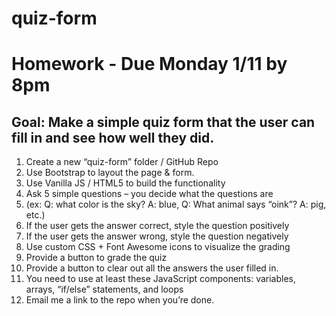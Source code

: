 # quiz-form

# Homework - Due Monday 1/11 by 8pm
## Goal: Make a simple quiz form that the user can fill in and see how well they did.

1. Create a new “quiz-form” folder / GitHub Repo
1. Use Bootstrap to layout the page & form.
1. Use Vanilla JS / HTML5 to build the functionality
1. Ask 5 simple questions – you decide what the questions are 
 1. (ex: Q: what color is the sky? A: blue, Q: What animal says “oink”? A: pig, etc.)
1. If the user gets the answer correct, style the question positively
1. If the user gets the answer wrong, style the question negatively
1. Use custom CSS + Font Awesome icons to visualize the grading
1. Provide a button to grade the quiz
1. Provide a button to clear out all the answers the user filled in.
1. You need to use at least these JavaScript components: variables, arrays, “if/else” statements, and loops
1. Email me a link to the repo when you’re done.
